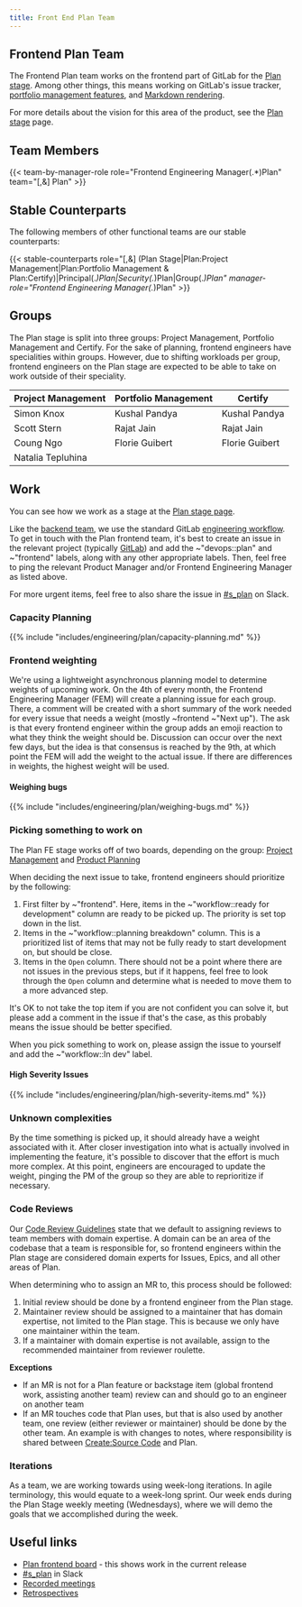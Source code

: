 ```yaml
---
title: Front End Plan Team
---
```


## Frontend Plan Team

The Frontend Plan team works on the frontend part of GitLab for the [Plan
stage]. Among other things, this means working on GitLab's issue tracker,
[portfolio management features], and [Markdown rendering].

For more details about the vision for this area of the product, see the [Plan
stage] page.

[Plan stage]: /stages-devops-lifecycle/plan/
[Markdown rendering]: https://docs.gitlab.com/ee/user/markdown.html
[portfolio management features]: /solutions/agile-delivery/

## Team Members

{{< team-by-manager-role role="Frontend Engineering Manager(.*)Plan" team="[,&] Plan" >}}

## Stable Counterparts

The following members of other functional teams are our stable counterparts:

{{< stable-counterparts role="[,&] (Plan Stage|Plan:Project Management|Plan:Portfolio Management & Plan:Certify)|Principal(.*)Plan|Security(.*)Plan|Group(.*)Plan" manager-role="Frontend Engineering Manager(.*)Plan" >}}

## Groups

The Plan stage is split into three groups: Project Management, Portfolio
Management and Certify. For the sake of planning, frontend engineers
have specialities within groups. However, due to shifting workloads per group,
frontend engineers on the Plan stage are expected to be able to take on work
outside of their speciality.

| Project Management | Portfolio Management | Certify |
|--------------------|----------------------|---------------|
| Simon Knox | Kushal Pandya | Kushal Pandya |
| Scott Stern | Rajat Jain | Rajat Jain |
| Coung Ngo | Florie Guibert | Florie Guibert |
| Natalia Tepluhina | | |

## Work

You can see how we work as a stage at the [Plan stage page].

Like the [backend team], we use the standard GitLab [engineering workflow]. To
get in touch with the Plan frontend team, it's best to create an issue in the
relevant project (typically [GitLab]) and add the ~"devops::plan" and
~"frontend" labels, along with any other appropriate labels. Then, feel free to
ping the relevant Product Manager and/or Frontend Engineering Manager as listed
above.

For more urgent items, feel free to also share the issue in [#s_plan] on Slack.

[Plan stage page]: /handbook/product/categories/#plan-stage
[backend team]: /handbook/engineering/development/dev/plan/project-management/
[engineering workflow]: /handbook/engineering/workflow/
[GitLab]: https://gitlab.com/gitlab-org/gitlab

### Capacity Planning

{{% include "includes/engineering/plan/capacity-planning.md" %}}

### Frontend weighting

We're using a lightweight asynchronous planning model to determine weights of
upcoming work. On the 4th of every month, the Frontend Engineering Manager (FEM)
will create a planning issue for each group. There, a comment will be created
with a short summary of the work needed for every issue that needs a weight
(mostly ~frontend ~"Next up"). The ask is that every frontend engineer within
the group adds an emoji reaction to what they think the weight should be.
Discussion can occur over the next few days, but the idea is that consensus is
reached by the 9th, at which point the FEM will add the weight to the actual
issue. If there are differences in weights, the highest weight will be used.

#### Weighing bugs

{{% include "includes/engineering/plan/weighing-bugs.md" %}}

### Picking something to work on

The Plan FE stage works off of two boards, depending on the group: [Project
Management] and [Product Planning]

When deciding the next issue to take, frontend engineers should prioritize by
the following:

1. First filter by ~"frontend". Here, items in the ~"workflow::ready for
development" column are ready to be picked up. The priority is set top down in
the list.
1. Items in the ~"workflow::planning breakdown" column. This is a prioritized
list of items that may not be fully ready to start development on, but should
be close.
1. Items in the `Open` column. There should not be a point where there are not
issues in the previous steps, but if it happens, feel free to look through the
`Open` column and determine what is needed to move them to a more advanced step.

It's OK to not take the top item if you are not confident you can solve it, but
please add a comment in the issue if that's the case, as this probably means
the issue should be better specified.

When you pick something to work on, please assign the issue to yourself and
add the ~"workflow::In dev" label.

[Project Management]: https://gitlab.com/groups/gitlab-org/-/boards/1285239?label_name[]=group%3A%3Aproject%20management
[Product Planning]: https://gitlab.com/groups/gitlab-org/-/boards/1569369?scope=all&utf8=%E2%9C%93&state=opened&label_name[]=devops%3A%3Aplan&label_name[]=group%3A%3Aproduct%20planning&not[milestone_title]=Backlog

#### High Severity Issues

{{% include "includes/engineering/plan/high-severity-items.md" %}}

### Unknown complexities

By the time something is picked up, it should already have a weight associated
with it. After closer investigation into what is actually involved in
implementing the feature, it's possible to discover that the effort is much more
complex. At this point, engineers are encouraged to update the weight, pinging
the PM of the group so they are able to reprioritize if necessary.

### Code Reviews

Our [Code Review Guidelines] state that we default to assigning reviews to team
members with domain expertise. A domain can be an area of the codebase that a
team is responsible for, so frontend engineers within the Plan stage are
considered domain experts for Issues, Epics, and all other areas of Plan.

When determining who to assign an MR to, this process should be followed:

1. Initial review should be done by a frontend engineer from the Plan stage.
1. Maintainer review should be assigned to a maintainer that has domain expertise,
not limited to the Plan stage. This is because we only have one maintainer
within the team.
1. If a maintainer with domain expertise is not available,
assign to the recommended maintainer from reviewer roulette.

**Exceptions**

- If an MR is not for a Plan feature or backstage item (global frontend work,
assisting another team) review can and should go to an engineer on another team
- If an MR touches code that Plan uses, but that is also used by another team,
one review (either reviewer or maintainer) should be done by the other team. An
example is with changes to notes, where responsibility is shared between
[Create:Source Code] and Plan.

[Code Review Guidelines]: https://docs.gitlab.com/ee/development/code_review.html
[Create:Source Code]: /handbook/engineering/frontend/create/

### Iterations

As a team, we are working towards using week-long iterations. In agile
terminology, this would equate to a week-long sprint. Our week ends during the
Plan Stage weekly meeting (Wednesdays), where we will demo the goals that we
accomplished during the week.

## Useful links

- [Plan frontend board] - this shows work in the current release
- [#s_plan] in Slack
- [Recorded meetings][youtube]
- [Retrospectives][retros]

[Plan frontend board]: https://gitlab.com/groups/gitlab-org/-/boards/654688
[#s_plan]: https://gitlab.slack.com/archives/s_plan
[youtube]: https://www.youtube.com/playlist?list=PLFGfElNsQthaREiE1QwWQtqUv1LYPEuuj
[retros]: https://gitlab.com/gl-retrospectives/plan/issues?scope=all&utf8=%E2%9C%93&state=all&label_name[]=retrospective
